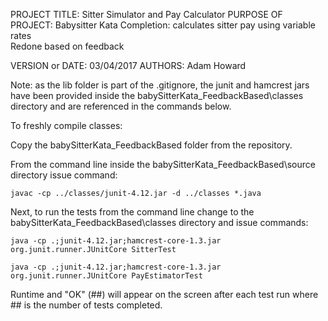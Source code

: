 PROJECT TITLE: Sitter Simulator and Pay Calculator 
PURPOSE OF PROJECT: Babysitter Kata Completion: calculates sitter pay using variable rates  
	Redone based on feedback

VERSION or DATE: 03/04/2017
AUTHORS: Adam Howard

Note: as the lib folder is part of the .gitignore, the junit and hamcrest jars have been provided inside the 
babySitterKata_FeedbackBased\classes directory and are referenced in the commands below.


To freshly compile classes:

Copy the babySitterKata_FeedbackBased folder from the repository.


From the command line inside the babySitterKata_FeedbackBased\source directory issue command:

    javac -cp ../classes/junit-4.12.jar -d ../classes *.java


Next, to run the tests from the command line change to the babySitterKata_FeedbackBased\classes directory and issue commands:
   	
	java -cp .;junit-4.12.jar;hamcrest-core-1.3.jar org.junit.runner.JUnitCore SitterTest

	java -cp .;junit-4.12.jar;hamcrest-core-1.3.jar org.junit.runner.JUnitCore PayEstimatorTest

Runtime and "OK" (##) will appear on the screen after each test run where ## is the number of tests completed. 
